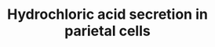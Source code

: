 ---
annotations:
- id: CL:0000162
  parent: animal cell
  type: Cell Type Ontology
  value: parietal cell
- id: PW:0001103
  parent: regulatory pathway
  type: Pathway Ontology
  value: acid-base homeostasis pathway
authors:
- Mkutmon
- Lindarieswijk
- MaintBot
- Eweitz
description: Gastric parietal cells are stomach epithelial cells. They secrete gastric
  acid and intrinsic factor. This pathway is primarily based on https://en.wikipedia.org/wiki/Parietal_cell
last-edited: 2021-05-21
organisms:
- Bos taurus
redirect_from:
- /index.php/Pathway:WP3204
- /instance/WP3204
revision: null
schema-jsonld:
- '@context': https://schema.org/
  '@id': https://wikipathways.github.io/pathways/WP3204.html
  '@type': Dataset
  creator:
    '@type': Organization
    name: WikiPathways
  description: Gastric parietal cells are stomach epithelial cells. They secrete gastric
    acid and intrinsic factor. This pathway is primarily based on https://en.wikipedia.org/wiki/Parietal_cell
  keywords:
  - ATP4A
  - Acetylcholine
  - Bicarbonate ion
  - CCKBR
  - CHRM1
  - Carbon dioxide
  - Chloride ion
  - GAST
  - HRH2
  - Histamine
  - Hydrogen
  - Potassium
  - Water
  - Zinc
  license: CC0
  name: Hydrochloric acid secretion in parietal cells
seo: CreativeWork
title: Hydrochloric acid secretion in parietal cells
wpid: WP3204
---